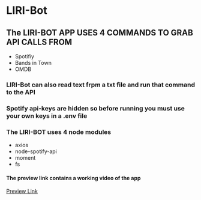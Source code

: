# LIRI-Bot
## The LIRI-BOT APP USES 4 COMMANDS TO GRAB API CALLS FROM
- Spotifiy
- Bands in Town
- OMDB
### LIRI-Bot can also read text frpm a txt file and run that command to the API
### Spotify api-keys are hidden so before running you must use your own keys in a .env file
### The LIRI-BOT uses 4 node modules 
- axios
- node-spotify-api
- moment
- fs
#### The preview link contains a working video of the app
[Preview Link](https://drive.google.com/file/d/1UchLK8bQ_u559e0Fcybt1IIftBc0zCKR/view?usp=sharing)
